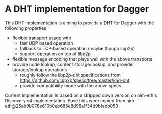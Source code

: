 # A DHT implementation for Dagger

This DHT implementation is aiming to provide a DHT for Dagger with the following properties
* flexible transport usage with
  * fast UDP based operation
  * fallback to TCP-based operation (maybe though libp2p)
  * support operation on top of libp2p
* flexible message encoding that plays well with the above transports
* provide node lookup, content storage/lookup, and provider storage/lookup operations
  * roughly follow the libp2p-dht specifications from https://github.com/libp2p/specs/tree/master/kad-dht
  * provide compatibility mode with the above specs

Current implementation is based on a stripped down version on nim-eth's Discovery v4 implementation. Base files were copied
from nim-eth@26ab9b078e610b0eb685e8d98a1f34d9bfabb053
